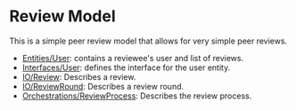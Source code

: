 # Review Model

This is a simple peer review model that allows for very simple peer reviews.

- [Entities/User](Entities/User.php): contains a reviewee's user and list of reviews.
- [Interfaces/User](Interfaces/User.php): defines the interface for the user entity.
- [IO/Review](IO/Review.php): Describes a review.
- [IO/ReviewRound](IO/ReviewRound.php): Describes a review round.
- [Orchestrations/ReviewProcess](Orchestrations/ReviewProcess.php): Describes the review process.
